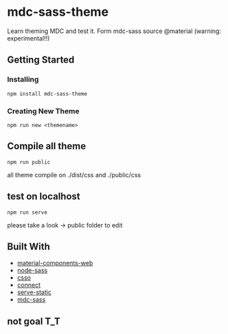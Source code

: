 # mdc-sass-theme

Learn theming MDC and test it. Form mdc-sass source @material (warning: experimental!!)

## Getting Started

### Installing

```
npm install mdc-sass-theme
```

### Creating New Theme

```
npm run new <themename>
```

## Compile all theme

```
npm run public
```

all theme compile on ./dist/css and ./public/css

## test on localhost

```
npm run serve
```

please take a look -> public folder to edit

## Built With

* [material-components-web](https://material.io/components/web/)
* [node-sass](https://www.npmjs.com/package/node-sass)
* [csso](https://www.npmjs.com/package/csso)
* [connect](https://www.npmjs.com/package/connect)
* [serve-static](https://www.npmjs.com/package/serve-static)
* [mdc-sass](https://www.npmjs.com/package/mdc-sass)

## not goal T_T
